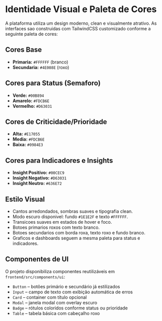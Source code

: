 # Identidade Visual e Paleta de Cores

A plataforma utiliza um design moderno, clean e visualmente atrativo. As interfaces sao construidas com TailwindCSS customizado conforme a seguinte paleta de cores:

## Cores Base
- **Primaria:** `#FFFFFF` (branco)
- **Secundaria:** `#4E008E` (roxo)

## Cores para Status (Semaforo)
- **Verde:** `#00B894`
- **Amarelo:** `#FDCB6E`
- **Vermelho:** `#D63031`

## Cores de Criticidade/Prioridade
- **Alta:** `#E17055`
- **Media:** `#FDCB6E`
- **Baixa:** `#0984E3`

## Cores para Indicadores e Insights
- **Insight Positivo:** `#00CEC9`
- **Insight Negativo:** `#D63031`
- **Insight Neutro:** `#636E72`

## Estilo Visual
- Cantos arredondados, sombras suaves e tipografia clean.
- Modo escuro disponivel: fundo `#1E1E2F` e texto `#FFFFFF`.
- Transicoes suaves em estados de hover e foco.
- Botoes primarios roxos com texto branco.
- Botoes secundarios com borda roxa, texto roxo e fundo branco.
- Graficos e dashboards seguem a mesma paleta para status e indicadores.

## Componentes de UI

O projeto disponibiliza componentes reutilizáveis em `frontend/src/components/ui`:

- `Button` – botões primário e secundário já estilizados
- `Input` – campo de texto com exibição automática de erros
- `Card` – container com título opcional
- `Modal` – janela modal com overlay escuro
- `Badge` – rótulos coloridos conforme status ou prioridade
- `Table` – tabela básica com cabeçalho roxo
